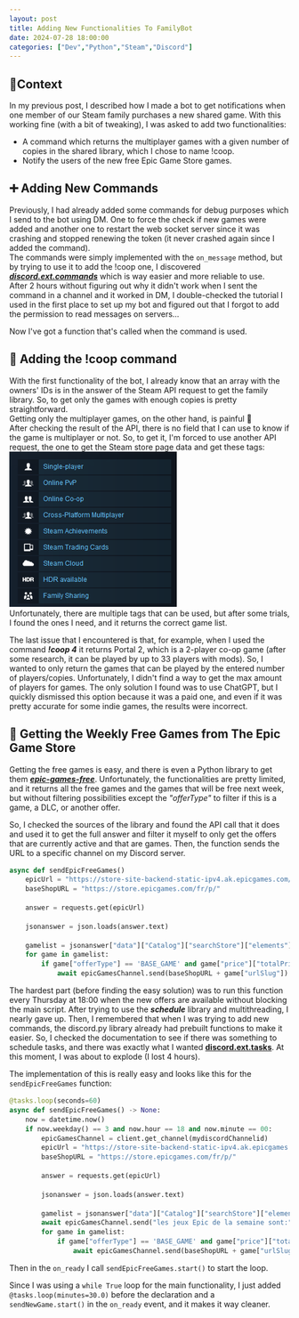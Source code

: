 ```yaml
---
layout: post
title: Adding New Functionalities To FamilyBot
date: 2024-07-28 18:00:00
categories: ["Dev","Python","Steam","Discord"]
---
```


## 📜Context
In my previous post, I described how I made a bot to get notifications when one member of our Steam family purchases a new shared game. With this working fine (with a bit of tweaking), I was asked to add two functionalities:  
  - A command which returns the multiplayer games with a given number of copies in the shared library, which I chose to name !coop.
  - Notify the users of the new free Epic Game Store games.

## ➕ Adding New Commands
Previously, I had already added some commands for debug purposes which I send to the bot using DM. One to force the check if new games were added and another one to restart the web socket server since it was crashing and stopped renewing the token (it never crashed again since I added the command).  
The commands were simply implemented with the `on_message` method, but by trying to use it to add the !coop one, I discovered ***[discord.ext.commands](https://discordpy.readthedocs.io/en/stable/ext/commands/index.html)*** which is way easier and more reliable to use.  
After 2 hours without figuring out why it didn't work when I sent the command in a channel and it worked in DM, I double-checked the tutorial I used in the first place to set up my bot and figured out that I forgot to add the permission to read messages on servers... 

Now I've got a function that's called when the command is used.

## 👥 Adding the !coop command
With the first functionality of the bot, I already know that an array with the owners' IDs is in the answer of the Steam API request to get the family library. So, to get only the games with enough copies is pretty straightforward.  
Getting only the multiplayer games, on the other hand, is painful 🥲  
After checking the result of the API, there is no field that I can use to know if the game is multiplayer or not. So, to get it, I'm forced to use another API request, the one to get the Steam store page data and get these tags: ![Steam store Tags](https://github.com/Chachigo/chachigo.github.io/blob/main/all_collections/_posts/img/SteamTags.png?raw=true)  
Unfortunately, there are multiple tags that can be used, but after some trials, I found the ones I need, and it returns the correct game list. 

The last issue that I encountered is that, for example, when I used the command ***!coop 4*** it returns Portal 2, which is a 2-player co-op game (after some research, it can be played by up to 33 players with mods). So, I wanted to only return the games that can be played by the entered number of players/copies. Unfortunately, I didn't find a way to get the max amount of players for games. The only solution I found was to use ChatGPT, but I quickly dismissed this option because it was a paid one, and even if it was pretty accurate for some indie games, the results were incorrect.

## 🎁 Getting the Weekly Free Games from The Epic Game Store
Getting the free games is easy, and there is even a Python library to get them ***[epic-games-free](https://pypi.org/project/epic-games-free/)***. Unfortunately, the functionalities are pretty limited, and it returns all the free games and the games that will be free next week, but without filtering possibilities except the *"offerType"* to filter if this is a game, a DLC, or another offer.

So, I checked the sources of the library and found the API call that it does and used it to get the full answer and filter it myself to only get the offers that are currently active and that are games. Then, the function sends the URL to a specific channel on my Discord server.

```python
async def sendEpicFreeGames()
    epicUrl = "https://store-site-backend-static-ipv4.ak.epicgames.com/freeGamesPromotions?locale=fr&country=FR&allowCountries=FR" #the get parameters can be customized so the information gathered are in your language/currency
    baseShopURL = "https://store.epicgames.com/fr/p/"
        
    answer = requests.get(epicUrl)
    
    jsonanswer = json.loads(answer.text)
    
    gamelist = jsonanswer["data"]["Catalog"]["searchStore"]["elements"]
    for game in gamelist:
        if game["offerType"] == 'BASE_GAME' and game["price"]["totalPrice"]["discountPrice"] == 0:
            await epicGamesChannel.send(baseShopURL + game["urlSlug"])
```

The hardest part (before finding the easy solution) was to run this function every Thursday at 18:00 when the new offers are available without blocking the main script. After trying to use the ***schedule*** library and multithreading, I nearly gave up. Then, I remembered that when I was trying to add new commands, the discord.py library already had prebuilt functions to make it easier. So, I checked the documentation to see if there was something to schedule tasks, and there was exactly what I wanted **[discord.ext.tasks](https://discordpy.readthedocs.io/en/stable/ext/tasks/index.html)**. At this moment, I was about to explode (I lost 4 hours).

The implementation of this is really easy and looks like this for the `sendEpicFreeGames` function:

```python
@tasks.loop(seconds=60)
async def sendEpicFreeGames() -> None:
    now = datetime.now()
    if now.weekday() == 3 and now.hour == 18 and now.minute == 00:
        epicGamesChannel = client.get_channel(mydiscordChannelid)
        epicUrl = "https://store-site-backend-static-ipv4.ak.epicgames.com/freeGamesPromotions?locale=fr&country=FR&allowCountries=FR"
        baseShopURL = "https://store.epicgames.com/fr/p/"
            
        answer = requests.get(epicUrl)

        jsonanswer = json.loads(answer.text)

        gamelist = jsonanswer["data"]["Catalog"]["searchStore"]["elements"]
        await epicGamesChannel.send("les jeux Epic de la semaine sont:")
        for game in gamelist:
            if game["offerType"] == 'BASE_GAME' and game["price"]["totalPrice"]["discountPrice"] == 0:
                await epicGamesChannel.send(baseShopURL + game["urlSlug"])
```

Then in the `on_ready` I call `sendEpicFreeGames.start()` to start the loop.

Since I was using a `while True` loop for the main functionality, I just added `@tasks.loop(minutes=30.0)` before the declaration and a `sendNewGame.start()` in the `on_ready` event, and it makes it way cleaner.